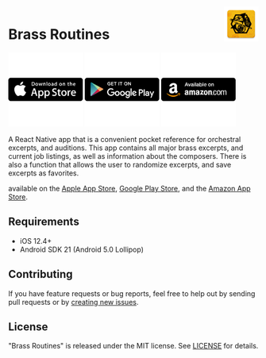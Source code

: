 <img align="right" src="android/app/src/main/res/mipmap-xxxhdpi/ic_launcher.png" width="70" alt="Brass Routines">

# Brass Routines

<a href="https://apps.apple.com/us/app/brass-routines/id1511172029"><img src="img/Apple.png" width="150" alt="Apple App Store Badge"></a>
<a href="https://play.google.com/store/apps/details?id=com.brassroutines"><img src="img/Google.png" width="150" alt="Google Play Store Badge"></a>
<a href="https://www.amazon.com/Alexander-Burdiss-Brass-Routines/dp/B08X75XT4P"><img src="img/Amazon.png" width="150" alt="Amazon App Store Badge"></a>

A React Native app that is a convenient pocket reference for orchestral excerpts, and auditions. This app contains all major brass excerpts, and current job listings, as well as information about the composers. There is also a function that allows the user to randomize excerpts, and save excerpts as favorites.

available on the <a href="https://apps.apple.com/us/app/brass-routines/id1511172029">Apple App Store</a>, <a href="https://play.google.com/store/apps/details?id=com.brassroutines">Google Play Store</a>, and the <a href="https://www.amazon.com/Alexander-Burdiss-Brass-Routines/dp/B08X75XT4P">Amazon App Store</a>.

## Requirements

- iOS 12.4+
- Android SDK 21 (Android 5.0 Lollipop)

## Contributing

If you have feature requests or bug reports, feel free to help out by sending pull requests or by [creating new issues](https://github.com/aburdiss/BrassRoutines/issues/new).

## License

"Brass Routines" is released under the MIT license. See [LICENSE](LICENSE) for details.
